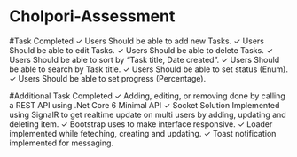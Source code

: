 # Cholpori-Assessment

#Task Completed
✓ Users Should be able to add new Tasks. 
✓ Users Should be able to edit Tasks. 
✓ Users Should be able to delete Tasks. 
✓ Users Should be able to sort by “Task title, Date created”. 
✓ Users Should be able to search by Task title. 
✓ Users Should be able to set status (Enum). 
✓ Users Should be able to set progress (Percentage). 

#Additional Task Completed
✓ Adding, editing, or removing done by calling a REST API using .Net Core 6 Minimal API
✓ Socket Solution Implemented using SignalR to get realtime update on multi users by adding, updating and deleting item.
✓ Bootstrap uses to make interface responsive.
✓ Loader implemented while feteching, creating and updating.
✓ Toast notification implemented for messaging.
